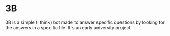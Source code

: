 # 3B
3B is a simple (I think) bot made to answer specific questions by looking for the answers in a specific file. It's an early university project.
